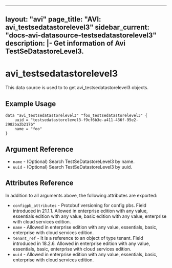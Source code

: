 <!--
    Copyright 2021 VMware, Inc.
    SPDX-License-Identifier: Mozilla Public License 2.0
-->
---
layout: "avi"
page_title: "AVI: avi_testsedatastorelevel3"
sidebar_current: "docs-avi-datasource-testsedatastorelevel3"
description: |-
  Get information of Avi TestSeDatastoreLevel3.
---

# avi_testsedatastorelevel3

This data source is used to to get avi_testsedatastorelevel3 objects.

## Example Usage

```hcl
data "avi_testsedatastorelevel3" "foo_testsedatastorelevel3" {
    uuid = "testsedatastorelevel3-f9cf6b3e-a411-436f-95e2-2982ba2b217b"
    name = "foo"
}
```

## Argument Reference

* `name` - (Optional) Search TestSeDatastoreLevel3 by name.
* `uuid` - (Optional) Search TestSeDatastoreLevel3 by uuid.

## Attributes Reference

In addition to all arguments above, the following attributes are exported:

* `configpb_attributes` - Protobuf versioning for config pbs. Field introduced in 21.1.1. Allowed in enterprise edition with any value, essentials edition with any value, basic edition with any value, enterprise with cloud services edition.
* `name` - Allowed in enterprise edition with any value, essentials, basic, enterprise with cloud services edition.
* `tenant_ref` - It is a reference to an object of type tenant. Field introduced in 18.2.6. Allowed in enterprise edition with any value, essentials, basic, enterprise with cloud services edition.
* `uuid` - Allowed in enterprise edition with any value, essentials, basic, enterprise with cloud services edition.

